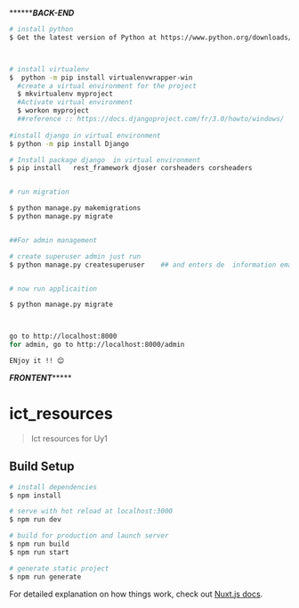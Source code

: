 
*********BACK-END***

```bash
# install python
$ Get the latest version of Python at https://www.python.org/downloads/ 



# install virtualenv
$  python -m pip install virtualenvwrapper-win
  #create a virtual environment for the project
  $ mkvirtualenv myproject
  #Activate virtual environment
  $ workon myproject
  ##reference :: https://docs.djangoproject.com/fr/3.0/howto/windows/
  
#install django in virtual environment 
$ python -m pip install Django

# Install package django  in virtual environment
$ pip install   rest_framework djoser corsheaders corsheaders 


# run migration

$ python manage.py makemigrations
$ python manage.py migrate


##For admin management

# create superuser admin just run
$ python manage.py createsuperuser    ## and enters de  information email , password


# now run applicaition

$ python manage.py migrate



go to http://localhost:8000
for admin, go to http://localhost:8000/admin

ENjoy it !! 😊
```







*******FRONTENT************
# ict_resources

> Ict resources for Uy1

## Build Setup

```bash
# install dependencies
$ npm install

# serve with hot reload at localhost:3000
$ npm run dev

# build for production and launch server
$ npm run build
$ npm run start

# generate static project
$ npm run generate
```

For detailed explanation on how things work, check out [Nuxt.js docs](https://nuxtjs.org).
